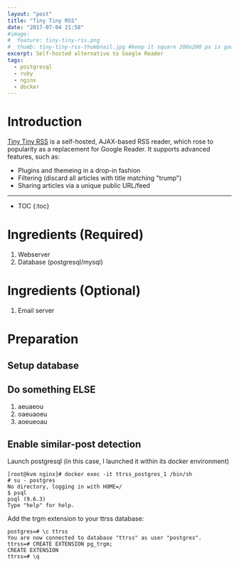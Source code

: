```yaml
---
layout: "post"
title: "Tiny Tiny RSS"
date: "2017-07-04 21:58"
#image:
#  feature: tiny-tiny-rss.png
#  thumb: tiny-tiny-rss-thumbnail.jpg #keep it square 200x200 px is good
excerpt: Self-hosted alternative to Google Reader
tags:
  - postgresql
  - ruby
  - nginx
  - docker
---
```



# Introduction

[Tiny Tiny RSS][ttrss] is a self-hosted, AJAX-based RSS reader, which rose to popularity as a replacement for Google Reader. It supports advanced features, such as:

* Plugins and themeing in a drop-in fashion
* Filtering (discard all articles with title matching "trump")
* Sharing articles via a unique public URL/feed

---
* TOC
{:toc}

# Ingredients (Required)

1. Webserver
2. Database (postgresql/mysql)


# Ingredients (Optional)

1. Email server

# Preparation

## Setup database

## Do something ELSE

1. aeuaeou
2. oaeuaoeu
3. aoeueoau

[ttrss]: https://tt-rss.org/fox/tt-rss/wikis/home

## Enable similar-post detection

Launch postgresql (in this case, I launched it within its docker environment)
````
[root@kvm nginx]# docker exec -it ttrss_postgres_1 /bin/sh
# su - postgres
No directory, logging in with HOME=/
$ psql
psql (9.6.3)
Type "help" for help.
````

Add the trgm extension to your ttrss database:
````
postgres=# \c ttrss
You are now connected to database "ttrss" as user "postgres".
ttrss=# CREATE EXTENSION pg_trgm;
CREATE EXTENSION
ttrss=# \q
````
